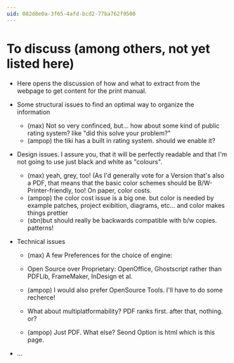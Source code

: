 ```yaml
---
uid: 082d8e0a-3f65-4afd-bcd2-77ba762f9500
---
```


#  To discuss (among others, not yet listed here)

* Here opens the discussion of how and what to extract from the webpage to get content for the print manual.  

* Some structural issues to find an optimal way to organize the information  
  * (max) Not so very confinced, but... how about some kind of public rating system? like "did this solve your problem?"  
  * (ampop) the tiki has a built in rating system. should we enable it?  

* Design issues. I assure you, that it will be perfectly readable and that I'm not going to use just black and white as "colours".  
  * (max) yeah, grey, too! (As I'd generally vote for a Version that's also a PDF, that means that the basic color schemes should be B/W-Printer-friendly, too! On paper, color costs.  
  * (ampop) the color cost issue is a big one. but color is needed by example patches, project exibition, diagrams, etc... and color makes things prettier  
  * (sbn)but should really be backwards compatible with b/w copies.  patterns!  

* Technical issues  
  * (max) A few Preferences for the choice of engine:  
  * Open Source over Proprietary: OpenOffice, Ghostscript rather than PDFLib, FrameMaker, InDesign et al.  
  * (ampop) I would also prefer OpenSource Tools. I'll have to do some recherce!  

  * What about multiplatformability? PDF ranks first. after that, nothing. or?  
  * (ampop) Just PDF. What else? Seond Option is html which is this page.  

* ...  